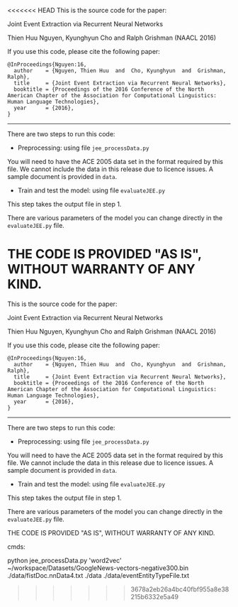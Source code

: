 <<<<<<< HEAD
This is the source code for the paper: 

Joint Event Extraction via Recurrent Neural Networks

Thien Huu Nguyen, Kyunghyun Cho and Ralph Grishman  (NAACL 2016)

If you use this code, please cite the following paper:

```
@InProceedings{Nguyen:16,
  author    = {Nguyen, Thien Huu  and  Cho, Kyunghyun  and  Grishman, Ralph},
  title     = {Joint Event Extraction via Recurrent Neural Networks},
  booktitle = {Proceedings of the 2016 Conference of the North American Chapter of the Association for Computational Linguistics: Human Language Technologies},
  year      = {2016},
}
```

----------------

There are two steps to run this code:

* Preprocessing: using file ```jee_processData.py```

You will need to have the ACE 2005 data set in the format required by this file.
We cannot include the data in this release due to licence issues. A sample document is provided in ```data```.

* Train and test the model: using file ```evaluateJEE.py```

This step takes the output file in step 1.

There are various parameters of the model you can change directly in the ```evaluateJEE.py``` file.

THE CODE IS PROVIDED "AS IS", WITHOUT WARRANTY OF ANY KIND.
=======
This is the source code for the paper: 

Joint Event Extraction via Recurrent Neural Networks

Thien Huu Nguyen, Kyunghyun Cho and Ralph Grishman  (NAACL 2016)

If you use this code, please cite the following paper:

```
@InProceedings{Nguyen:16,
  author    = {Nguyen, Thien Huu  and  Cho, Kyunghyun  and  Grishman, Ralph},
  title     = {Joint Event Extraction via Recurrent Neural Networks},
  booktitle = {Proceedings of the 2016 Conference of the North American Chapter of the Association for Computational Linguistics: Human Language Technologies},
  year      = {2016},
}
```

----------------

There are two steps to run this code:

* Preprocessing: using file ```jee_processData.py```

You will need to have the ACE 2005 data set in the format required by this file.
We cannot include the data in this release due to licence issues. A sample document is provided in ```data```.

* Train and test the model: using file ```evaluateJEE.py```

This step takes the output file in step 1.

There are various parameters of the model you can change directly in the ```evaluateJEE.py``` file.

THE CODE IS PROVIDED "AS IS", WITHOUT WARRANTY OF ANY KIND.

cmds:

python jee_processData.py 'word2vec' ~/workspace/Datasets/GoogleNews-vectors-negative300.bin ./data/fistDoc.nnData4.txt ./data ./data/eventEntityTypeFile.txt


>>>>>>> 3678a2eb26a4bc40fbf955a8e38215b6332e5a49
